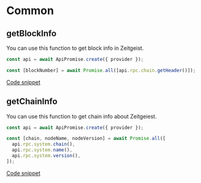 # Common

## getBlockInfo

You can use this function to get block info in Zeitgeist.

```typescript
const api = await ApiPromise.create({ provider });

const [blockNumber] = await Promise.all([api.rpc.chain.getHeader()]);
```

[Code snippet](https://github.com/Whisker17/sdk-demo/blob/main/src/common/getBlockInfo.ts)

## getChainInfo

You can use this function to get chain info about Zeitgeiest.

```typescript
const api = await ApiPromise.create({ provider });

const [chain, nodeName, nodeVersion] = await Promise.all([
  api.rpc.system.chain(),
  api.rpc.system.name(),
  api.rpc.system.version(),
]);
```

[Code snippet](https://github.com/Whisker17/sdk-demo/blob/main/src/common/getChainInfo.ts)
